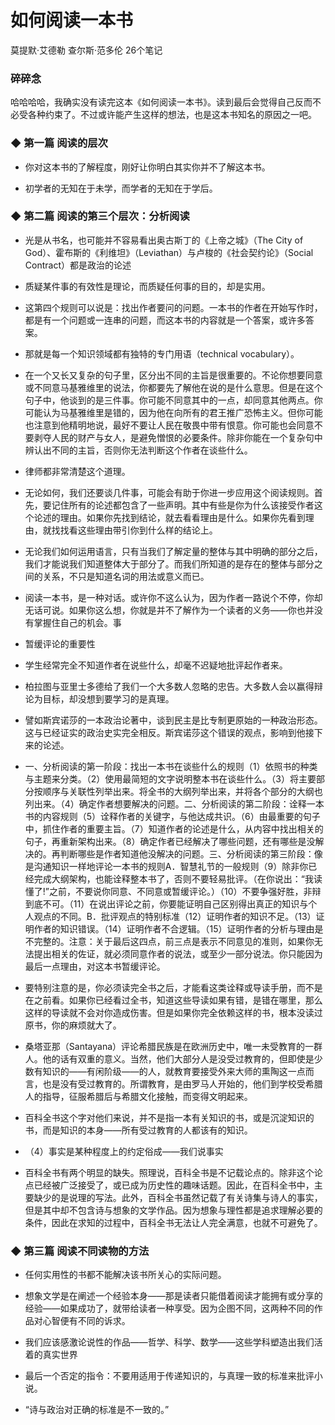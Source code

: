 # 如何阅读一本书


莫提默·艾德勒 查尔斯·范多伦
26个笔记

### 碎碎念

哈哈哈哈，我确实没有读完这本《如何阅读一本书》。读到最后会觉得自己反而不必受各种约束了。不过或许能产生这样的想法，也是这本书知名的原因之一吧。


### ◆  第一篇 阅读的层次

- 你对这本书的了解程度，刚好让你明白其实你并不了解这本书。

- 初学者的无知在于未学，而学者的无知在于学后。


### ◆  第二篇 阅读的第三个层次：分析阅读

- 光是从书名，也可能并不容易看出奥古斯丁的《上帝之城》（The City of God）、霍布斯的《利维坦》（Leviathan）与卢梭的《社会契约论》（Social Contract）都是政治的论述

- 质疑某件事的有效性是理论，而质疑任何事的目的，却是实用。

- 这第四个规则可以说是：找出作者要问的问题。一本书的作者在开始写作时，都是有一个问题或一连串的问题，而这本书的内容就是一个答案，或许多答案。

- 那就是每一个知识领域都有独特的专门用语（technical vocabulary）。

- 在一个又长又复杂的句子里，区分出不同的主旨是很重要的。不论你想要同意或不同意马基雅维里的说法，你都要先了解他在说的是什么意思。但是在这个句子中，他谈到的是三件事。你可能不同意其中的一点，却同意其他两点。你可能认为马基雅维里是错的，因为他在向所有的君王推广恐怖主义。但你可能也注意到他精明地说，最好不要让人民在敬畏中带有恨意。你可能也会同意不要剥夺人民的财产与女人，是避免憎恨的必要条件。除非你能在一个复杂句中辨认出不同的主旨，否则你无法判断这个作者在谈些什么。

- 律师都非常清楚这个道理。

- 无论如何，我们还要谈几件事，可能会有助于你进一步应用这个阅读规则。首先，要记住所有的论述都包含了一些声明。其中有些是你为什么该接受作者这个论述的理由。如果你先找到结论，就去看看理由是什么。如果你先看到理由，就找找看这些理由带引你到什么样的结论上。

- 无论我们如何运用语言，只有当我们了解定量的整体与其中明确的部分之后，我们才能说我们知道整体大于部分了。而我们所知道的是存在的整体与部分之间的关系，不只是知道名词的用法或意义而已。

- 阅读一本书，是一种对话。或许你不这么认为，因为作者一路说个不停，你却无话可说。如果你这么想，你就是并不了解作为一个读者的义务——你也并没有掌握住自己的机会。事

- 暂缓评论的重要性

- 学生经常完全不知道作者在说些什么，却毫不迟疑地批评起作者来。

- 柏拉图与亚里士多德给了我们一个大多数人忽略的忠告。大多数人会以赢得辩论为目标，却没想到要学习的是真理。

- 譬如斯宾诺莎的一本政治论著中，谈到民主是比专制更原始的一种政治形态。这与已经证实的政治史实完全相反。斯宾诺莎这个错误的观点，影响到他接下来的论述。

- 一、分析阅读的第一阶段：找出一本书在谈些什么的规则（1）依照书的种类与主题来分类。（2）使用最简短的文字说明整本书在谈些什么。（3）将主要部分按顺序与关联性列举出来。将全书的大纲列举出来，并将各个部分的大纲也列出来。（4）确定作者想要解决的问题。二、分析阅读的第二阶段：诠释一本书的内容规则（5）诠释作者的关键字，与他达成共识。（6）由最重要的句子中，抓住作者的重要主旨。（7）知道作者的论述是什么，从内容中找出相关的句子，再重新架构出来。（8）确定作者已经解决了哪些问题，还有哪些是没解决的。再判断哪些是作者知道他没解决的问题。三、分析阅读的第三阶段：像是沟通知识一样地评论一本书的规则A．智慧礼节的一般规则（9）除非你已经完成大纲架构，也能诠释整本书了，否则不要轻易批评。（在你说出：“我读懂了!”之前，不要说你同意、不同意或暂缓评论。）（10）不要争强好胜，非辩到底不可。（11）在说出评论之前，你要能证明自己区别得出真正的知识与个人观点的不同。B．批评观点的特别标准（12）证明作者的知识不足。（13）证明作者的知识错误。（14）证明作者不合逻辑。（15）证明作者的分析与理由是不完整的。注意：关于最后这四点，前三点是表示不同意见的准则，如果你无法提出相关的佐证，就必须同意作者的说法，或至少一部分说法。你只能因为最后一点理由，对这本书暂缓评论。

- 要特别注意的是，你必须读完全书之后，才能看这类诠释或导读手册，而不是在之前看。如果你已经看过全书，知道这些导读如果有错，是错在哪里，那么这样的导读就不会对你造成伤害。但是如果你完全依赖这样的书，根本没读过原书，你的麻烦就大了。

- 桑塔亚那（Santayana）评论希腊民族是在欧洲历史中，唯一未受教育的一群人。他的话有双重的意义。当然，他们大部分人是没受过教育的，但即使是少数有知识的——有闲阶级——的人，就教育要接受外来大师的熏陶这一点而言，也是没有受过教育的。所谓教育，是由罗马人开始的，他们到学校受希腊人的指导，征服希腊后与希腊文化接触，而变得文明起来。

- 百科全书这个字对他们来说，并不是指一本有关知识的书，或是沉淀知识的书，而是知识的本身——所有受过教育的人都该有的知识。

- （4）事实是某种程度上的约定俗成——我们说事实

- 百科全书有两个明显的缺失。照理说，百科全书是不记载论点的。除非这个论点已经被广泛接受了，或已成为历史性的趣味话题。因此，在百科全书中，主要缺少的是说理的写法。此外，百科全书虽然记载了有关诗集与诗人的事实，但是其中却不包含诗与想象的文学作品。因为想象与理性都是追求理解必要的条件，因此在求知的过程中，百科全书无法让人完全满意，也就不可避免了。


### ◆  第三篇 阅读不同读物的方法

- 任何实用性的书都不能解决该书所关心的实际问题。

- 想象文学是在阐述一个经验本身——那是读者只能借着阅读才能拥有或分享的经验——如果成功了，就带给读者一种享受。因为企图不同，这两种不同的作品对心智便有不同的诉求。

- 我们应该感激论说性的作品——哲学、科学、数学——这些学科塑造出我们活着的真实世界

- 最后一个否定的指令：不要用适用于传递知识的，与真理一致的标准来批评小说。

- “诗与政治对正确的标准是不一致的。”

